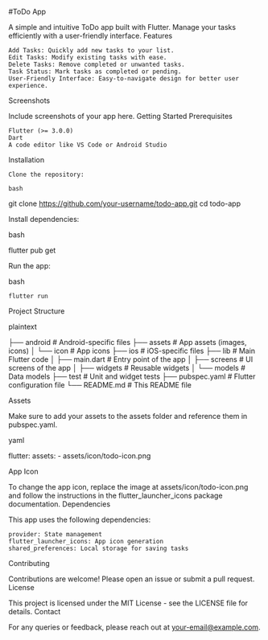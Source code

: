 #ToDo App



A simple and intuitive ToDo app built with Flutter. Manage your tasks efficiently with a user-friendly interface.
Features

    Add Tasks: Quickly add new tasks to your list.
    Edit Tasks: Modify existing tasks with ease.
    Delete Tasks: Remove completed or unwanted tasks.
    Task Status: Mark tasks as completed or pending.
    User-Friendly Interface: Easy-to-navigate design for better user experience.

Screenshots

Include screenshots of your app here.
Getting Started
Prerequisites

    Flutter (>= 3.0.0)
    Dart
    A code editor like VS Code or Android Studio

Installation

    Clone the repository:

    bash

git clone https://github.com/your-username/todo-app.git
cd todo-app

Install dependencies:

bash

flutter pub get

Run the app:

bash

    flutter run

Project Structure

plaintext

├── android              # Android-specific files
├── assets               # App assets (images, icons)
│   └── icon             # App icons
├── ios                  # iOS-specific files
├── lib                  # Main Flutter code
│   ├── main.dart        # Entry point of the app
│   ├── screens          # UI screens of the app
│   ├── widgets          # Reusable widgets
│   └── models           # Data models
├── test                 # Unit and widget tests
├── pubspec.yaml         # Flutter configuration file
└── README.md            # This README file

Assets

Make sure to add your assets to the assets folder and reference them in pubspec.yaml.

yaml

flutter:
  assets:
    - assets/icon/todo-icon.png

App Icon

To change the app icon, replace the image at assets/icon/todo-icon.png and follow the instructions in the flutter_launcher_icons package documentation.
Dependencies

This app uses the following dependencies:

    provider: State management
    flutter_launcher_icons: App icon generation
    shared_preferences: Local storage for saving tasks

Contributing

Contributions are welcome! Please open an issue or submit a pull request.
License

This project is licensed under the MIT License - see the LICENSE file for details.
Contact

For any queries or feedback, please reach out at your-email@example.com.

